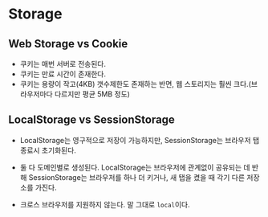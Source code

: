 # Storage

## Web Storage vs Cookie

- 쿠키는 매번 서버로 전송된다.
- 쿠키는 만료 시간이 존재한다.
- 쿠키는 용량이 작고(4KB) 갯수제한도 존재하는 반면, 웹 스토리지는 훨씬 크다.(브라우저마다 다르지만 평균 5MB 정도)

## LocalStorage vs SessionStorage

- LocalStorage는 영구적으로 저장이 가능하지만, SessionStorage는 브라우저 탭 종료시 초기화된다.

- 둘 다 도메인별로 생성된다. LocalStorage는 브라우저에 관계없이 공유되는 데 반해 SessionStorage는 브라우저를 하나 더 키거나, 새 탭을 켰을 때 각기 다른 저장소를 가진다.

- 크로스 브라우저를 지원하지 않는다. 말 그대로 `local`이다.
